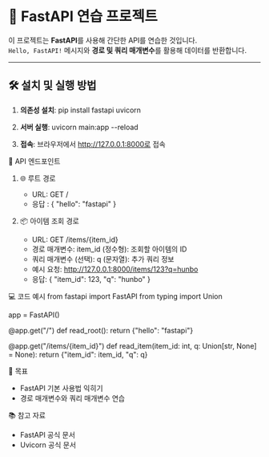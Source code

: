# 🚀 FastAPI 연습 프로젝트

이 프로젝트는 **FastAPI**를 사용해 간단한 API를 연습한 것입니다.  
`Hello, FastAPI!` 메시지와 **경로 및 쿼리 매개변수**를 활용해 데이터를 반환합니다.

---

## 🛠️ 설치 및 실행 방법
1. **의존성 설치**:
   pip install fastapi uvicorn

2. **서버 실행**:
   uvicorn main:app --reload

3. **접속**:
   브라우저에서 http://127.0.0.1:8000로 접속


📄 API 엔드포인트
1. 🌐 루트 경로
   - URL: GET /
   - 응답 : { "hello": "fastapi" }
  
2. 📦 아이템 조회 경로
   - URL: GET /items/{item_id}
   - 경로 매개변수:
     item_id (정수형): 조회할 아이템의 ID
   - 쿼리 매개변수 (선택):
     q (문자열): 추가 쿼리 정보
   - 예시 요청:
     http://127.0.0.1:8000/items/123?q=hunbo
   - 응답:
     { "item_id": 123, "q": "hunbo" }

💻 코드 예시
from fastapi import FastAPI
from typing import Union

app = FastAPI()

@app.get("/")
def read_root():
    return {"hello": "fastapi"}

@app.get("/items/{item_id}")
def read_item(item_id: int, q: Union[str, None] = None):
    return {"item_id": item_id, "q": q}


🎯 목표
- FastAPI 기본 사용법 익히기
- 경로 매개변수와 쿼리 매개변수 연습

📚 참고 자료
- FastAPI 공식 문서
- Uvicorn 공식 문서

